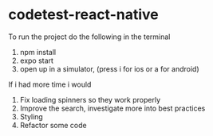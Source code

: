 # codetest-react-native

To run the project do the following in the terminal
1. npm install
2. expo start
3. open up in a simulator, (press i for ios or a for android)

If i had more time i would

1. Fix loading spinners so they work properly
2. Improve the search, investigate more into best practices
3. Styling
4. Refactor some code
